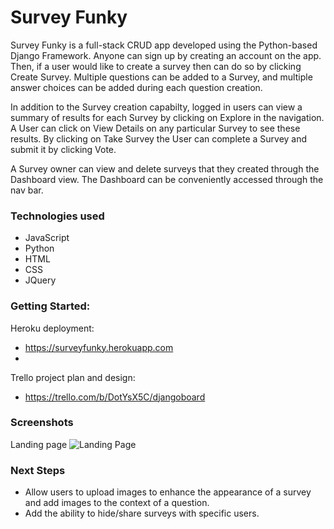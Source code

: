 # Survey Funky

Survey Funky is a full-stack CRUD app developed using the Python-based Django Framework. Anyone can sign up by creating an account on the app. Then, if a user would like to create a survey then can do so by clicking Create Survey. Multiple questions can be added to a Survey, and multiple answer choices can be added during each question creation. 

In addition to the Survey creation capabilty, logged in users can view a summary of results for each Survey by clicking on Explore in the navigation. A User can click on View Details on any particular Survey to see these results. By clicking on Take Survey the User can complete a Survey and submit it by clicking Vote. 

A Survey owner can view and delete surveys that they created through the Dashboard view. The Dashboard can be conveniently accessed through the nav bar.

### Technologies used
- JavaScript
- Python
- HTML
- CSS
- JQuery

### Getting Started:
Heroku deployment:
- https://surveyfunky.herokuapp.com
- 
Trello project plan and design:
- https://trello.com/b/DotYsX5C/djangoboard

### Screenshots

Landing page
![Landing Page](https://imgur.com/oCAKsY8)

### Next Steps
- Allow users to upload images to enhance the appearance of a survey and add images to the context of a question.
- Add the ability to hide/share surveys with specific users.
